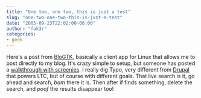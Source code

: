 ```yaml
---
title: "One two, one two, this is just a test"
slug: "one-two-one-two-this-is-just-a-test"
date: "2005-09-23T22:02:00-06:00"
author: "fak3r"
categories:
- geek
---
```


Here's a post from [BloGTK](http://blogtk.sourceforge.net/index.php), basically a client app for Linux that allows me to post directly to my blog.  It's crazy simple to setup, but someone has posted a [walkthrough with screenies](http://www.robbyonrails.com/articles/2005/03/13/blogtk-and-typo).  I really dig Typo, very different from [Drupal](http://www.drupal.org/) that powers LTC, but of course with different goals.  That live search is it, go ahead and search, *bam* there it is.  Then after if finds something, delete the search, and *poof* the results disappear too!
